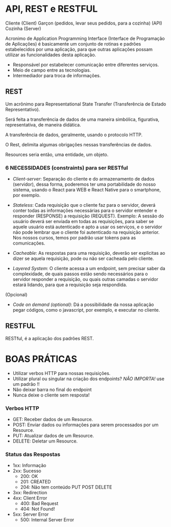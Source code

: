 # API, REST e RESTFUL

Cliente (Client)
Garçon (pedidos, levar seus pedidos, para a cozinha) (API)
Cozinha (Server)

Acronimo de Application Programming Interface (Interface de Programação de 
Aplicações) é basicamente um conjunto de rotinas e padrões estabelecidos 
por uma aplicação, para que outras aplicações possam utilizar as 
funcionalidades desta aplicação.

- Responsável por estabelecer comunicação entre diferentes serviços.
- Meio de campo entre as tecnologias.
- Intermediador para troca de informações.

## REST

Um acrônimo para Representational State Transfer (Transferência de Estado
Representativo).

Será feita a transferência de dados de uma maneira simbólica, figurativa,
representativa, de maneira didática.

A transferência de dados, geralmente, usando o protocolo HTTP.

O Rest, delimita algumas obrigações nessas transferências de dados.

Resources seria então, uma entidade, um objeto.

### 6 NECESSIDADES (constraints) para ser RESTful

- _Client-server_: Separação do cliente e do armazenamento de dados (servidor),
dessa forma, poderemos ter uma portabilidade do nosso sistema, usando o React
para WEB e React Native para o smartphone, por exemplo.

- _Stateless_: Cada requisição que o cliente faz para o servidor, deverá conter
todas as informações necessárias para o servidor entender e responder (RESPONSE)
a requisição (REQUEST). Exemplo: A sessão do usuário deverá ser enviada em todas
as requisições, para saber se aquele usuário está autenticado e apto a usar os 
serviços, e o servidor não pode lembrar que o cliente foi autenticado na requisição
anterior. Nos nossos cursos, temos por padrão usar tokens para as comunicações.

- _Cacheable_: As respostas para uma requisição, deverão ser explicitas ao dizer
se aquela requisição, pode ou não ser cacheada pelo cliente.

- _Layered System_: O cliente acessa a um endpoint, sem precisar saber da complexidade,
de quais passos estão sendo necessários para o servidor responder a requisição, ou quais
outras camadas o servidor estará lidando, para que a requisição seja respondida.

(Opcional)
- _Code on demand (optional)_: Dá a possibilidade da nossa aplicação pegar códigos, como
o javascript, por exemplo, e executar no cliente.

## RESTFUL

RESTful, é a aplicação dos padrões REST.

# BOAS PRÁTICAS

- Utilizar verbos HTTP para nossas requisições.
- Utilizar plural ou singular na criação dos endpoints? _NÂO IMPORTA!_ use um
padrão !!
- Não deixar barra no final do endpoint
- Nunca deixe o cliente sem resposta!

### Verbos HTTP

- GET: Receber dados de um Resource.
- POST: Enviar dados ou informações para serem processados por um Resource.
- PUT: Atualizar dados de um Resource.
- DELETE: Deletar um Resource.

### Status das Respostas

- 1xx: Informação
- 2xx: Sucesso
    - 200: OK
    - 201: CREATED
    - 204: Não tem conteúdo PUT POST DELETE
- 3xx: Redirection
- 4xx: Client Error
    - 400: Bad Request
    - 404: Not Found!
- 5xx: Server Error
    - 500: Internal Server Error


